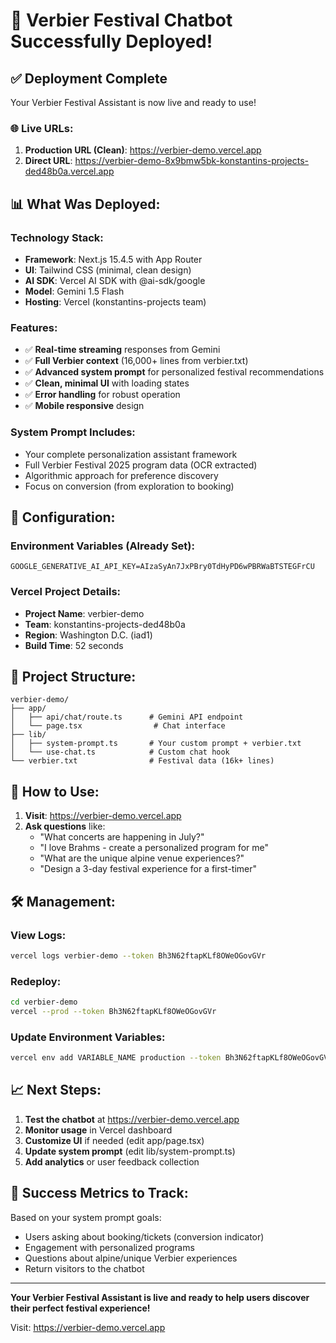# 🎉 Verbier Festival Chatbot Successfully Deployed!

## ✅ Deployment Complete

Your Verbier Festival Assistant is now live and ready to use!

### 🌐 Live URLs:

1. **Production URL (Clean)**: https://verbier-demo.vercel.app
2. **Direct URL**: https://verbier-demo-8x9bmw5bk-konstantins-projects-ded48b0a.vercel.app

## 📊 What Was Deployed:

### Technology Stack:
- **Framework**: Next.js 15.4.5 with App Router
- **UI**: Tailwind CSS (minimal, clean design)
- **AI SDK**: Vercel AI SDK with @ai-sdk/google
- **Model**: Gemini 1.5 Flash
- **Hosting**: Vercel (konstantins-projects team)

### Features:
- ✅ **Real-time streaming** responses from Gemini
- ✅ **Full Verbier context** (16,000+ lines from verbier.txt)
- ✅ **Advanced system prompt** for personalized festival recommendations
- ✅ **Clean, minimal UI** with loading states
- ✅ **Error handling** for robust operation
- ✅ **Mobile responsive** design

### System Prompt Includes:
- Your complete personalization assistant framework
- Full Verbier Festival 2025 program data (OCR extracted)
- Algorithmic approach for preference discovery
- Focus on conversion (from exploration to booking)

## 🔑 Configuration:

### Environment Variables (Already Set):
```
GOOGLE_GENERATIVE_AI_API_KEY=AIzaSyAn7JxPBry0TdHyPD6wPBRWaBTSTEGFrCU
```

### Vercel Project Details:
- **Project Name**: verbier-demo
- **Team**: konstantins-projects-ded48b0a
- **Region**: Washington D.C. (iad1)
- **Build Time**: 52 seconds

## 📁 Project Structure:

```
verbier-demo/
├── app/
│   ├── api/chat/route.ts      # Gemini API endpoint
│   └── page.tsx                # Chat interface
├── lib/
│   ├── system-prompt.ts       # Your custom prompt + verbier.txt
│   └── use-chat.ts            # Custom chat hook
└── verbier.txt                # Festival data (16k+ lines)
```

## 🚀 How to Use:

1. **Visit**: https://verbier-demo.vercel.app
2. **Ask questions** like:
   - "What concerts are happening in July?"
   - "I love Brahms - create a personalized program for me"
   - "What are the unique alpine venue experiences?"
   - "Design a 3-day festival experience for a first-timer"

## 🛠️ Management:

### View Logs:
```bash
vercel logs verbier-demo --token Bh3N62ftapKLf8OWeOGovGVr
```

### Redeploy:
```bash
cd verbier-demo
vercel --prod --token Bh3N62ftapKLf8OWeOGovGVr
```

### Update Environment Variables:
```bash
vercel env add VARIABLE_NAME production --token Bh3N62ftapKLf8OWeOGovGVr
```

## 📈 Next Steps:

1. **Test the chatbot** at https://verbier-demo.vercel.app
2. **Monitor usage** in Vercel dashboard
3. **Customize UI** if needed (edit app/page.tsx)
4. **Update system prompt** (edit lib/system-prompt.ts)
5. **Add analytics** or user feedback collection

## 🎯 Success Metrics to Track:

Based on your system prompt goals:
- Users asking about booking/tickets (conversion indicator)
- Engagement with personalized programs
- Questions about alpine/unique Verbier experiences
- Return visitors to the chatbot

---

**Your Verbier Festival Assistant is live and ready to help users discover their perfect festival experience!**

Visit: https://verbier-demo.vercel.app